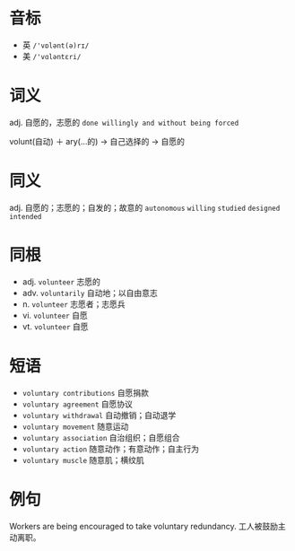 # 音标

- 英 `/'vɒlənt(ə)rɪ/`
- 美 `/'vɑləntɛri/`

# 词义

adj. 自愿的，志愿的
`done willingly and without being forced`



volunt(自动) ＋ ary(…的) → 自己选择的 → 自愿的

# 同义

adj. 自愿的；志愿的；自发的；故意的
`autonomous` `willing` `studied` `designed` `intended`

# 同根

- adj. `volunteer` 志愿的
- adv. `voluntarily` 自动地；以自由意志
- n. `volunteer` 志愿者；志愿兵
- vi. `volunteer` 自愿
- vt. `volunteer` 自愿

# 短语

- `voluntary contributions` 自愿捐款
- `voluntary agreement` 自愿协议
- `voluntary withdrawal` 自动撤销；自动退学
- `voluntary movement` 随意运动
- `voluntary association` 自治组织；自愿组合
- `voluntary action` 随意动作；有意动作；自主行为
- `voluntary muscle` 随意肌；横纹肌

# 例句

Workers are being encouraged to take voluntary redundancy.
工人被鼓励主动离职。


